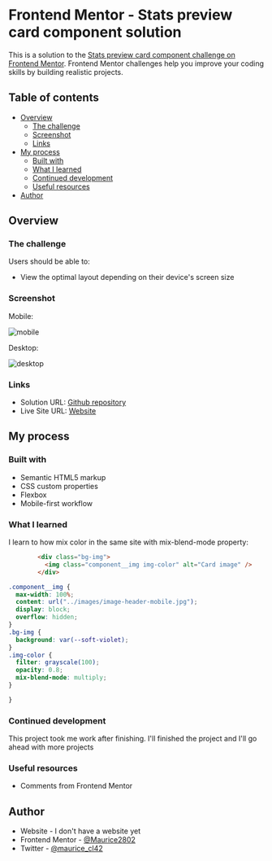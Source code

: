 # Frontend Mentor - Stats preview card component solution

This is a solution to the [Stats preview card component challenge on Frontend Mentor](https://www.frontendmentor.io/challenges/stats-preview-card-component-8JqbgoU62). Frontend Mentor challenges help you improve your coding skills by building realistic projects. 

## Table of contents

- [Overview](#overview)
  - [The challenge](#the-challenge)
  - [Screenshot](#screenshot)
  - [Links](#links)
- [My process](#my-process)
  - [Built with](#built-with)
  - [What I learned](#what-i-learned)
  - [Continued development](#continued-development)
  - [Useful resources](#useful-resources)
- [Author](#author)

## Overview

### The challenge

Users should be able to:

- View the optimal layout depending on their device's screen size

### Screenshot

Mobile:

![mobile](https://user-images.githubusercontent.com/70554280/129493892-4a407ffd-41d6-4d80-9872-fb55413f75bf.png)


Desktop:

![desktop](https://user-images.githubusercontent.com/70554280/129493899-690f7680-a1b6-453a-a8ac-b9c020e6a09f.png)


### Links

- Solution URL: [Github repository](https://github.com/Mauricio2802/stats-preview-component)
- Live Site URL: [Website](https://stats-preview-component-five.vercel.app/)

## My process

### Built with

- Semantic HTML5 markup
- CSS custom properties
- Flexbox
- Mobile-first workflow

### What I learned

I learn to how mix color in the same site with mix-blend-mode property:
```html
        <div class="bg-img">
          <img class="component__img img-color" alt="Card image" />
        </div>
```
```css
.component__img {
  max-width: 100%;
  content: url("../images/image-header-mobile.jpg");
  display: block;
  overflow: hidden;
}
.bg-img {
  background: var(--soft-violet);
}
.img-color {
  filter: grayscale(100);
  opacity: 0.8;
  mix-blend-mode: multiply;
}

}
```

### Continued development

This project took me work after finishing. I'll finished the project and I'll go ahead with more projects 

### Useful resources

- Comments from Frontend Mentor

## Author

- Website - I don't have a website yet
- Frontend Mentor - [@Maurice2802](https://www.frontendmentor.io/profile/Maurice2802)
- Twitter - [@maurice_cl42](https://www.twitter.com/maurice_cl42)

